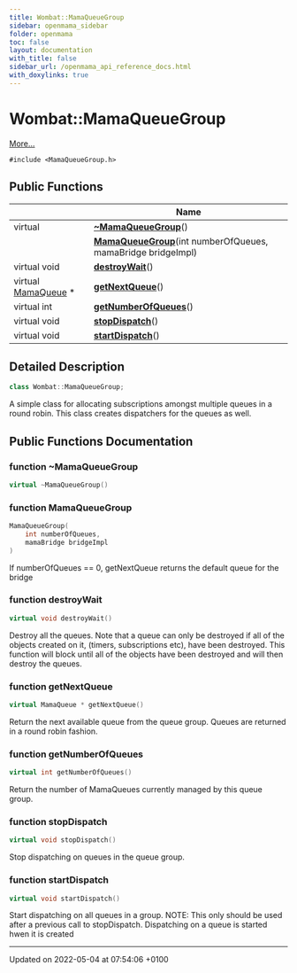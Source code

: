 ```yaml
---
title: Wombat::MamaQueueGroup
sidebar: openmama_sidebar
folder: openmama
toc: false
layout: documentation
with_title: false
sidebar_url: /openmama_api_reference_docs.html
with_doxylinks: true
---
```


# Wombat::MamaQueueGroup



 [More...](#detailed-description)


`#include <MamaQueueGroup.h>`

## Public Functions

|                | Name           |
| -------------- | -------------- |
| virtual | **[~MamaQueueGroup](classWombat_1_1MamaQueueGroup.html#function-~mamaqueuegroup)**() |
| | **[MamaQueueGroup](classWombat_1_1MamaQueueGroup.html#function-mamaqueuegroup)**(int numberOfQueues, mamaBridge bridgeImpl) |
| virtual void | **[destroyWait](classWombat_1_1MamaQueueGroup.html#function-destroywait)**() |
| virtual [MamaQueue](classWombat_1_1MamaQueue.html) * | **[getNextQueue](classWombat_1_1MamaQueueGroup.html#function-getnextqueue)**() |
| virtual int | **[getNumberOfQueues](classWombat_1_1MamaQueueGroup.html#function-getnumberofqueues)**() |
| virtual void | **[stopDispatch](classWombat_1_1MamaQueueGroup.html#function-stopdispatch)**() |
| virtual void | **[startDispatch](classWombat_1_1MamaQueueGroup.html#function-startdispatch)**() |

## Detailed Description

```cpp
class Wombat::MamaQueueGroup;
```


A simple class for allocating subscriptions amongst multiple queues in a round robin. This class creates dispatchers for the queues as well. 

## Public Functions Documentation

### function ~MamaQueueGroup

```cpp
virtual ~MamaQueueGroup()
```


### function MamaQueueGroup

```cpp
MamaQueueGroup(
    int numberOfQueues,
    mamaBridge bridgeImpl
)
```


If numberOfQueues == 0, getNextQueue returns the default queue for the bridge 


### function destroyWait

```cpp
virtual void destroyWait()
```


Destroy all the queues. Note that a queue can only be destroyed if all of the objects created on it, (timers, subscriptions etc), have been destroyed. This function will block until all of the objects have been destroyed and will then destroy the queues. 


### function getNextQueue

```cpp
virtual MamaQueue * getNextQueue()
```


Return the next available queue from the queue group. Queues are returned in a round robin fashion. 


### function getNumberOfQueues

```cpp
virtual int getNumberOfQueues()
```


Return the number of MamaQueues currently managed by this queue group. 


### function stopDispatch

```cpp
virtual void stopDispatch()
```


Stop dispatching on queues in the queue group. 


### function startDispatch

```cpp
virtual void startDispatch()
```


Start dispatching on all queues in a group. NOTE: This only should be used after a previous call to stopDispatch. Dispatching on a queue is started hwen it is created 


-------------------------------

Updated on 2022-05-04 at 07:54:06 +0100